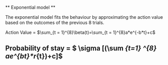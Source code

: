 ** Exponential model **

The exponential model fits the behaviour by approximating the action value based on the outcomes of the previous 8 trials.  


Action Value = 
$\sum_{t = 1}^{8}\beta(t)=\sum_{t = 1}^{8}a*e^{-b*t}+c$

## Probability of stay = $ \sigma  [(\sum _{t=1} ^{8} a*e^{b*t}*r_{t})+c]$

